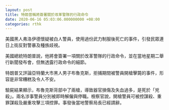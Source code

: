 ```yaml
---
layout: post
title: 特朗普稱將簽署關於改革警隊的行政命令
date: 2020-06-16 05:03:06.000000000 +08:00
categories: rthk
---
```


美國黑人弗洛伊德懷疑被白人警員，使用過份武力制服後死亡的事件，引發民眾連日上街反對警暴及種族歧視。

美國總統特朗普說，他將會簽署一項關於改革警隊的行政命令，並在當地星期二舉行新聞發布會，但無透露行政命令的細節。

特朗普又評論亞特蘭大市黑人男子布魯克斯，拒捕期間被警員開槍擊斃的事件，形容是非常糟糕及令人不安。

驗屍結果顯示，布魯克斯背部中了兩槍，導致器官損傷及失血過多，是死於「兇殺」。兩名涉事警員分別被即時解僱與停職。檢察官說，開槍警員可被控謀殺、重罪謀殺及嚴重攻擊三項控罪。事發後當地警察局長已經請辭。
